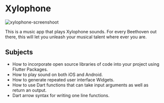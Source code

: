 # Xylophone

![xylophone-screenshoot](https://user-images.githubusercontent.com/48597730/100761535-13b3dc00-3404-11eb-895b-39871c22fb1b.png)

This is a music app that plays Xylophone sounds. For every Beethoven out there, this will let you unleash your musical talent where ever you are. 

## Subjects

- How to incorporate open source libraries of code into your project using Flutter Packages.
- How to play sound on both iOS and Android.
- How to generate repeated user interface Widgets.
- How to use Dart functions that can take input arguments as well as return an output.
- Dart arrow syntax for writing one line functions.